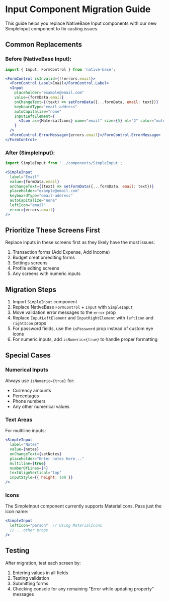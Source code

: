 # Input Component Migration Guide

This guide helps you replace NativeBase Input components with our new SimpleInput component to fix casting issues.

## Common Replacements

### Before (NativeBase Input):

```jsx
import { Input, FormControl } from 'native-base';

<FormControl isInvalid={!!errors.email}>
  <FormControl.Label>Email</FormControl.Label>
  <Input
    placeholder="example@email.com"
    value={formData.email}
    onChangeText={(text) => setFormData({...formData, email: text})}
    keyboardType="email-address"
    autoCapitalize="none"
    InputLeftElement={
      <Icon as={MaterialIcons} name="email" size={5} ml="2" color="muted.400" />
    }
  />
  <FormControl.ErrorMessage>{errors.email}</FormControl.ErrorMessage>
</FormControl>
```

### After (SimpleInput):

```jsx
import SimpleInput from '../components/SimpleInput';

<SimpleInput
  label="Email"
  value={formData.email}
  onChangeText={(text) => setFormData({...formData, email: text})}
  placeholder="example@email.com"
  keyboardType="email-address"
  autoCapitalize="none"
  leftIcon="email"
  error={errors.email}
/>
```

## Prioritize These Screens First

Replace inputs in these screens first as they likely have the most issues:

1. Transaction forms (Add Expense, Add Income)
2. Budget creation/editing forms
3. Settings screens 
4. Profile editing screens
5. Any screens with numeric inputs

## Migration Steps

1. Import `SimpleInput` component
2. Replace NativeBase `FormControl` + `Input` with `SimpleInput`
3. Move validation error messages to the `error` prop
4. Replace `InputLeftElement` and `InputRightElement` with `leftIcon` and `rightIcon` props
5. For password fields, use the `isPassword` prop instead of custom eye icons
6. For numeric inputs, add `isNumeric={true}` to handle proper formatting

## Special Cases

### Numerical Inputs

Always use `isNumeric={true}` for:
- Currency amounts
- Percentages
- Phone numbers
- Any other numerical values

### Text Areas

For multiline inputs:

```jsx
<SimpleInput
  label="Notes"
  value={notes}
  onChangeText={setNotes}
  placeholder="Enter notes here..."
  multiline={true}
  numberOfLines={4}
  textAlignVertical="top"
  inputStyle={{ height: 100 }}
/>
```

### Icons

The SimpleInput component currently supports MaterialIcons. Pass just the icon name:

```jsx
<SimpleInput
  leftIcon="person"  // Using MaterialIcons
  // ...other props
/>
```

## Testing

After migration, test each screen by:
1. Entering values in all fields
2. Testing validation
3. Submitting forms
4. Checking console for any remaining "Error while updating property" messages
